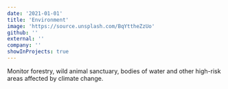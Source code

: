 ```yaml
---
date: '2021-01-01'
title: 'Environment'
image: 'https://source.unsplash.com/BqYttheZzUo'
github: ''
external: ''
company: ''
showInProjects: true
---
```


Monitor forestry, wild animal sanctuary, bodies of water and other high-risk areas affected by climate change.
